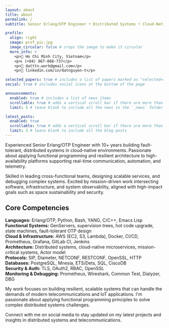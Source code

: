 ```yaml
---
layout: about
title: about
permalink: /
subtitle: Senior Erlang/OTP Engineer • Distributed Systems • Cloud-Native Architecture

profile:
  align: right
  image: prof_pic.jpg
  image_circular: false # crops the image to make it circular
  more_info: >
    <p>📍 Ho Chi Minh City, Vietnam</p>
    <p>📞 (+84) 867-868-737</p>
    <p>📧 datttn.work@gmail.com</p>
    <p>🔗 linkedin.com/in/datnguyen-t</p>

selected_papers: true # includes a list of papers marked as "selected={true}"
social: true # includes social icons at the bottom of the page

announcements:
  enabled: true # includes a list of news items
  scrollable: true # adds a vertical scroll bar if there are more than 3 news items
  limit: 5 # leave blank to include all the news in the `_news` folder

latest_posts:
  enabled: true
  scrollable: true # adds a vertical scroll bar if there are more than 3 new posts items
  limit: 3 # leave blank to include all the blog posts
---
```


Experienced Senior Erlang/OTP Engineer with 10+ years building fault-tolerant, distributed systems in cloud-native environments. Passionate about applying functional programming and resilient architecture to high-availability platforms supporting real-time communication, automation, and telemetry.

Skilled in leading cross-functional teams, designing scalable services, and debugging complex systems. Excited by mission-driven work intersecting software, infrastructure, and system observability, aligned with high-impact goals such as space sustainability and security.

## Core Competencies

**Languages:** Erlang/OTP, Python, Bash, YANG, C/C++, Emacs Lisp  
**Functional Systems:** GenServers, supervision trees, hot code upgrade, state machines, fault-tolerant OTP design  
**Cloud & Infrastructure:** AWS (EC2, S3, Lambda), Docker, CI/CD, Prometheus, Grafana, GitLab CI, Jenkins  
**Architecture:** Distributed systems, cloud-native microservices, mission-critical systems, Actor model  
**Protocols:** SIP, Diameter, NETCONF, RESTCONF, OpenSSL, HTTP  
**Databases:** PostgreSQL, Mnesia, ETS/Dets, SQL, CiscoDB  
**Security & Auth:** TLS, OAuth2, RBAC, OpenSSL  
**Monitoring & Debugging:** Prometheus, Wireshark, Common Test, Dialyzer, DBG

My work focuses on building resilient, scalable systems that can handle the demands of modern telecommunications and IoT applications. I'm passionate about applying functional programming principles to solve complex distributed systems challenges.

Connect with me on social media to stay updated on my latest projects and insights in distributed systems and telecommunications.

